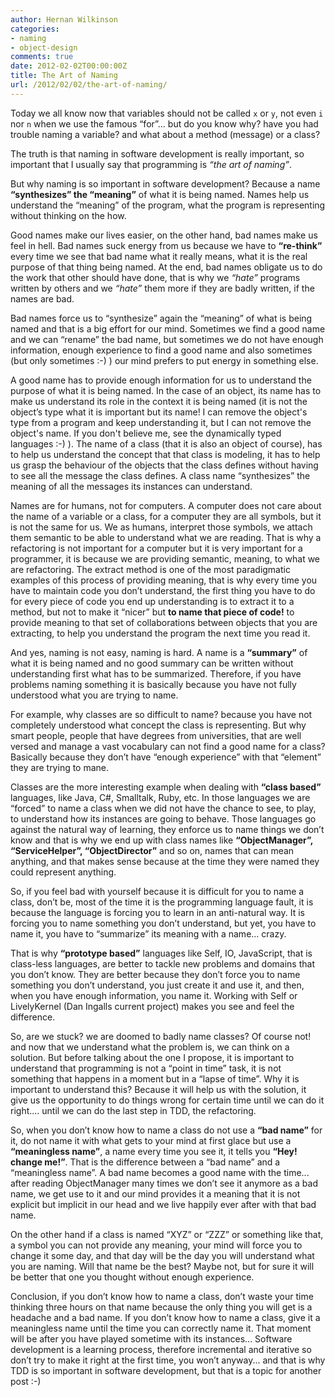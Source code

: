 ```yaml
---
author: Hernan Wilkinson
categories:
- naming
- object-design
comments: true
date: 2012-02-02T00:00:00Z
title: The Art of Naming
url: /2012/02/02/the-art-of-naming/
---
```


Today we all know now that variables should not be called `x` or `y`, not even `i` nor `n` when we use the famous “for”... but do you know why? have you had
trouble naming a variable? and what about a method (message) or a class?

The truth is that naming in software development is really important, so important that I usually say that programming is *“the art of naming”*.

<!--more-->

But why naming is so important in software development? Because a name **“synthesizes” the “meaning”** of what it is being named. Names help us understand the “meaning” of the program, what the program is representing without thinking on the how.

Good names make our lives easier, on the other hand, bad names make us feel in hell. Bad names suck energy from us because we have to **“re-think”** every time we see that bad name what it really means, what it is the real purpose of that thing being named. At the end, bad names obligate us to do the work that other should have done, that is why we *“hate”* programs written by others and we *“hate”* them more if they are badly written, if the names are bad.

Bad names force us to “synthesize” again the “meaning” of what is being named and that is a big effort for our mind. Sometimes we find a good name and we can “rename” the bad name, but sometimes we do not have enough information, enough experience to find a good name and also sometimes (but only sometimes :-) ) our mind prefers to put energy in something else.

A good name has to provide enough information for us to understand the purpose of what it is being named. In the case of an object, its name has to make us understand its role in the context it is being named (it is not the object’s type what it is important but its name! I can remove the object's type from a program and keep understanding it, but I can not remove the object's name. If you don't believe me, see the dynamically typed languages :-) ). The name of a class (that it is also an object of course), has to help us understand the concept that that class is modeling, it has to help us grasp the behaviour of the objects that the class defines without having to see all the message the class defines. A class name “synthesizes” the meaning of all the messages its instances can understand.

Names are for humans, not for computers. A computer does not care about the name of a variable or a class, for a computer they are all symbols, but it is not the same for us. We as humans, interpret those symbols, we attach them semantic to be able to understand what we are reading. That is why a refactoring is not important for a computer but it is very important for a programmer, it is because we are providing semantic, meaning, to what we are refactoring. The extract method is one of the most paradigmatic examples of this process of providing meaning, that is why every time you have to maintain code you don’t understand, the first thing you have to do for every piece of code you end up understanding is to extract it to a method, but not to make it “nicer” but **to name that piece of code!** to provide meaning to that set of collaborations between objects that you are extracting, to help you understand the program the next time you read it.

And yes, naming is not easy, naming is hard. A name is a **“summary”** of what it is being named and no good summary can be written without understanding first what has to be summarized. Therefore, if you have problems naming something it is basically because you have not fully understood what you are trying to name.

For example, why classes are so difficult to name? because you have not completely understood what concept the class is representing. But why smart people, people that have degrees from universities, that are well versed and manage a vast vocabulary can not find a good name for a class? Basically because they don’t have “enough experience” with that “element” they are trying to mane.

Classes are the more interesting example when dealing with **“class based”** languages, like Java, C#, Smalltalk, Ruby, etc. In those languages we are “forced” to name a class when we did not have the chance to see, to play, to understand how its instances are going to behave. Those languages go against the natural way of learning, they enforce us to name things we don’t know and that is why we end up with class names like **“ObjectManager”, “ServiceHelper”, “ObjectDirector”** and so on, names that can mean anything, and that makes sense because at the time they were named they could represent anything.

So, if you feel bad with yourself because it is difficult for you to name a class, don’t be, most of the time it is the programming language fault, it is because the language is forcing you to learn in an anti-natural way. It is forcing you to name something you don’t understand, but yet, you have to name it, you have to “summarize” its meaning with a name... crazy.

That is why **“prototype based”** languages like Self, IO, JavaScript, that is class-less languages, are better to tackle new problems and domains that you don’t know. They are better because they don’t force you to name something you don’t understand, you just create it and use it, and then, when you have enough information, you name it. Working with Self or LivelyKernel (Dan Ingalls current project) makes you see and feel the difference.

So, are we stuck? we are doomed to badly name classes? Of course not! and now that we understand what the problem is, we can think on a solution. But before talking about the one I propose, it is important to understand that programming is not a “point in time” task, it is not something that happens in a moment but in a “lapse of time”. Why it is important to understand this? Because it will help us with the solution, it give us the opportunity to do things wrong for certain time until we can do it right.... until we can do the last step in TDD, the refactoring.

So, when you don’t know how to name a class do not use a **“bad name”** for it, do not name it with what gets to your mind at first glace but use a **“meaningless name”**, a name every time you see it, it tells you **“Hey! change me!”**. That is the difference between a “bad name” and a “meaningless name”. A bad name becomes a good name with the time... after reading ObjectManager many times we don’t see it anymore as a bad name, we get use to it and our mind provides it a meaning that it is not explicit but implicit in our head and we live happily ever after with that bad name.

On the other hand if a class is named “XYZ” or “ZZZ” or something like that, a symbol you can not provide any meaning, your mind will force you to change it some day, and that day will be the day you will understand what you are naming. Will that name be the best? Maybe not, but for sure it will be better that one you thought without enough experience.

Conclusion, if you don’t know how to name a class, don’t waste your time thinking three hours on that name because the only thing you will get is a headache and a bad name. If you don’t know how to name a class, give it a meaningless name until the time you can correctly name it. That moment will be after you have played sometime with its instances... Software development is a learning process, therefore incremental and iterative so don’t try to make it right at the first time, you won’t anyway... and that is why TDD is so important in software development, but that is a topic for another post :-)